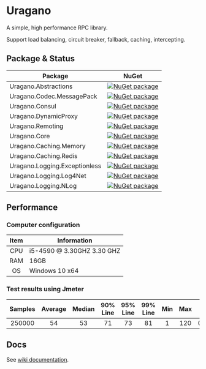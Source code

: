 # Uragano
A simple, high performance RPC library.

Support load balancing, circuit breaker, fallback, caching, intercepting.

## Package & Status
Package | NuGet
--------|------
Uragano.Abstractions|[![NuGet package](https://buildstats.info/nuget/Uragano.Abstractions?includePreReleases=true)](https://www.nuget.org/packages/Uragano.Abstractions)
Uragano.Codec.MessagePack|[![NuGet package](https://buildstats.info/nuget/Uragano.Codec.MessagePack?includePreReleases=true)](https://www.nuget.org/packages/Uragano.Codec.MessagePack)
Uragano.Consul|[![NuGet package](https://buildstats.info/nuget/Uragano.Consul?includePreReleases=true)](https://www.nuget.org/packages/Uragano.Consul)
Uragano.DynamicProxy|[![NuGet package](https://buildstats.info/nuget/Uragano.DynamicProxy?includePreReleases=true)](https://www.nuget.org/packages/Uragano.DynamicProxy)
Uragano.Remoting|[![NuGet package](https://buildstats.info/nuget/Uragano.Remoting?includePreReleases=true)](https://www.nuget.org/packages/Uragano.Remoting)
Uragano.Core|[![NuGet package](https://buildstats.info/nuget/Uragano.Core?includePreReleases=true)](https://www.nuget.org/packages/Uragano.Core)
Uragano.Caching.Memory|[![NuGet package](https://buildstats.info/nuget/Uragano.Caching.Memory?includePreReleases=true)](https://www.nuget.org/packages/Uragano.Caching.Memory)
Uragano.Caching.Redis|[![NuGet package](https://buildstats.info/nuget/Uragano.Caching.Redis?includePreReleases=true)](https://www.nuget.org/packages/Uragano.Caching.Redis)
Uragano.Logging.Exceptionless|[![NuGet package](https://buildstats.info/nuget/Uragano.Logging.Exceptionless?includePreReleases=true)](https://www.nuget.org/packages/Uragano.Logging.Exceptionless)
Uragano.Logging.Log4Net|[![NuGet package](https://buildstats.info/nuget/Uragano.Caching.Redis?includePreReleases=true)](https://www.nuget.org/packages/Uragano.Logging.Log4Net)
Uragano.Logging.NLog|[![NuGet package](https://buildstats.info/nuget/Uragano.Logging.NLog?includePreReleases=true)](https://www.nuget.org/packages/Uragano.Logging.NLog)

## Performance
### Computer configuration

Item|Information
:---------:|----------
CPU|i5-4590 @ 3.30GHZ  3.30 GHZ
RAM|16GB
OS|Windows 10 x64

### Test results using Jmeter
Samples|Average|Median|90% Line|95% Line|99% Line|Min|Max|Error %|Throughput|KB/sec
:-------:|:--------:|:------:|:-------:|:--------:|:--------:|:----:|:---:|:------:|:----------:|:------:
250000|54|53|71|73|81|1|120|0.00%|8943.6/sec|1825.4


## Docs
See [wiki documentation](https://github.com/ww198643/Uragano/wiki).

